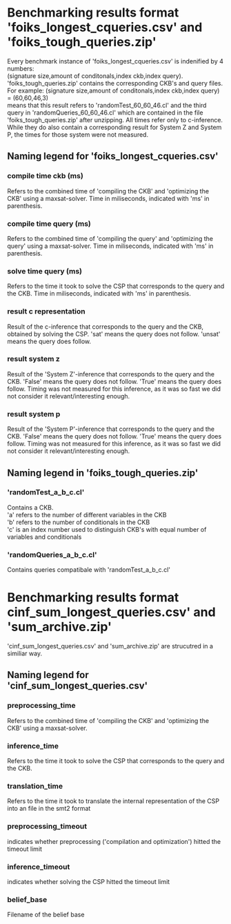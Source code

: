 # Benchmarking results format 'foiks_longest_cqueries.csv' and 'foiks_tough_queries.zip'
Every benchmark instance of 'foiks_longest_cqueries.csv' is indenified by 4 numbers: \
(signature size,amount of conditonals,index ckb,index query). \
'foiks_tough_queries.zip' contains the corresponding CKB's and query files.\
For example: (signature size,amount of conditonals,index ckb,index query) = (60,60,46,3) \
means that this result refers to 'randomTest_60_60_46.cl' and the third query in 'randomQueries_60_60_46.cl'
which are contained in the file 'foiks_tough_queries.zip' after unzipping.
All times refer only to c-inference. \
While they do also contain a corresponding result for System Z and System P,
the times for those system were not measured.


## Naming legend for 'foiks_longest_cqueries.csv'
### compile time ckb (ms)
Refers to the combined time of 'compiling the CKB' and 'optimizing the CKB' using a maxsat-solver.
Time in miliseconds, indicated with 'ms' in parenthesis.

### compile time query (ms)
Refers to the combined time of 'compiling the query' and 'optimizing the query' using a maxsat-solver.
Time in miliseconds, indicated with 'ms' in parenthesis.

### solve time query (ms)
Refers to the time it took to solve the CSP that corresponds to the query and the CKB.
Time in miliseconds, indicated with 'ms' in parenthesis.

### result c representation
Result of the c-inference that corresponds to the query and the CKB, obtained by solving the CSP.
'sat' means the query does not follow.
'unsat' means the query does follow.

### result system z
Result of the 'System Z'-inference that corresponds to the query and the CKB.
'False' means the query does not follow.
'True' means the query does follow.
Timing was not measured for this inference, as it was so fast we did not consider it relevant/interesting enough.

### result system p
Result of the 'System P'-inference that corresponds to the query and the CKB.
'False' means the query does not follow.
'True' means the query does follow.
Timing was not measured for this inference, as it was so fast we did not consider it relevant/interesting enough.

## Naming legend in 'foiks_tough_queries.zip'
### 'randomTest_a_b_c.cl'
Contains a CKB. \
'a' refers to the number of different variables in the CKB \
'b' refers to the number of conditionals in the CKB \
'c' is an index number used to distinguish CKB's with equal number of variables and conditionals

### 'randomQueries_a_b_c.cl'
Contains queries compatibale with 'randomTest_a_b_c.cl'



# Benchmarking results format cinf_sum_longest_queries.csv' and 'sum_archive.zip'
'cinf_sum_longest_queries.csv' and 'sum_archive.zip' are strucutred in a similiar way.



## Naming legend for 'cinf_sum_longest_queries.csv'

### preprocessing_time
Refers to the combined time of 'compiling the CKB' and 'optimizing the CKB' using a maxsat-solver.
### inference_time
Refers to the time it took to solve the CSP that corresponds to the query and the CKB.
### translation_time
Refers to the time it took to translate the internal representation of the CSP into an file in the smt2 format
### preprocessing_timeout
indicates whether preprocessing ('compilation and optimization') hitted the timeout limit
### inference_timeout
indicates whether solving the CSP hitted the timeout limit
### belief_base
Filename of the belief base

